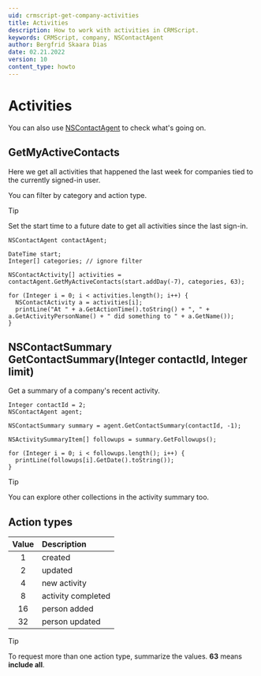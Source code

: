 ```yaml
---
uid: crmscript-get-company-activities
title: Activities
description: How to work with activities in CRMScript.
keywords: CRMScript, company, NSContactAgent
author: Bergfrid Skaara Dias
date: 02.21.2022
version: 10
content_type: howto
---
```


# Activities

You can also use [NSContactAgent][4] to check what's going on.

## GetMyActiveContacts

Here we get all activities that happened the last week for companies tied to the currently signed-in user.

You can filter by category and action type.

> [!TIP]
> Set the start time to a future date to get all activities since the last sign-in.

```crmscript!
NSContactAgent contactAgent;

DateTime start;
Integer[] categories; // ignore filter

NSContactActivity[] activities = contactAgent.GetMyActiveContacts(start.addDay(-7), categories, 63);

for (Integer i = 0; i < activities.length(); i++) {
  NSContactActivity a = activities[i];
  printLine("At " + a.GetActionTime().toString() + ", " + a.GetActivityPersonName() + " did something to " + a.GetName());
}
```

## NSContactSummary GetContactSummary(Integer contactId, Integer limit)

Get a summary of a company's recent activity.

```crmscript!
Integer contactId = 2;
NSContactAgent agent;

NSContactSummary summary = agent.GetContactSummary(contactId, -1);

NSActivitySummaryItem[] followups = summary.GetFollowups();

for (Integer i = 0; i < followups.length(); i++) {
  printLine(followups[i].GetDate().toString());
}
```

> [!TIP]
> You can explore other collections in the activity summary too.

## Action types

| Value | Description |
|:---:|:---|
| 1  | created |
| 2  | updated |
| 4  | new activity |
| 8  | activity completed |
| 16 | person added |
| 32 | person updated |

> [!TIP]
> To request more than one action type, summarize the values. **63** means **include all**.

<!-- Referenced links -->
[4]: ../../netserver/ns-agents-and-carriers.md
